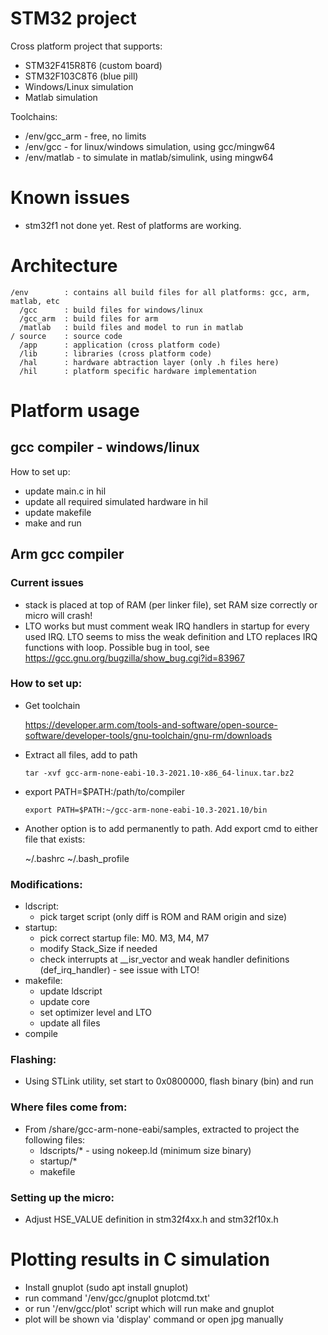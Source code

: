 # STM32 project

Cross platform project that supports:

- STM32F415R8T6 (custom board)
- STM32F103C8T6 (blue pill)
- Windows/Linux simulation
- Matlab simulation

Toolchains:

- /env/gcc_arm  - free, no limits
- /env/gcc      - for linux/windows simulation, using gcc/mingw64
- /env/matlab   - to simulate in matlab/simulink, using mingw64

# Known issues

- stm32f1 not done yet. Rest of platforms are working.

# Architecture

    /env        : contains all build files for all platforms: gcc, arm, matlab, etc
      /gcc      : build files for windows/linux
      /gcc_arm  : build files for arm
      /matlab   : build files and model to run in matlab
    / source    : source code
      /app      : application (cross platform code)
      /lib      : libraries (cross platform code)
      /hal      : hardware abtraction layer (only .h files here)
      /hil      : platform specific hardware implementation

# Platform usage

## gcc compiler - windows/linux

How to set up:
- update main.c in hil
- update all required simulated hardware in hil
- update makefile
- make and run

## Arm gcc compiler

### Current issues

- stack is placed at top of RAM (per linker file), set RAM size correctly or micro will crash!
- LTO works but must comment weak IRQ handlers in startup for every used IRQ. LTO seems to miss the weak definition and LTO replaces IRQ functions with loop. Possible bug in tool, see https://gcc.gnu.org/bugzilla/show_bug.cgi?id=83967

### How to set up:

- Get toolchain

    https://developer.arm.com/tools-and-software/open-source-software/developer-tools/gnu-toolchain/gnu-rm/downloads

- Extract all files, add to path

    `tar -xvf gcc-arm-none-eabi-10.3-2021.10-x86_64-linux.tar.bz2`

- export PATH=$PATH:/path/to/compiler

    `export PATH=$PATH:~/gcc-arm-none-eabi-10.3-2021.10/bin`

- Another option is to add permanently to path. Add export cmd to either file that exists:

    ~/.bashrc
    ~/.bash_profile


### Modifications:

- ldscript:
  - pick target script (only diff is ROM and RAM origin and size)
- startup:
  - pick correct startup file: M0. M3, M4, M7
  - modify Stack_Size if needed
  - check interrupts at __isr_vector and weak handler definitions (def_irq_handler) - see issue with LTO!
- makefile:
  - update ldscript
  - update core
  - set optimizer level and LTO
  - update all files
- compile

### Flashing:

- Using STLink utility, set start to 0x0800000, flash binary (bin) and run

### Where files come from:

- From /share/gcc-arm-none-eabi/samples, extracted to project the following files:
  - ldscripts/*  - using nokeep.ld (minimum size binary)
  - startup/*
  - makefile

### Setting up the micro:

- Adjust HSE_VALUE definition in stm32f4xx.h and stm32f10x.h

# Plotting results in C simulation

- Install gnuplot (sudo apt install gnuplot)
- run command '/env/gcc/gnuplot plotcmd.txt'
- or run '/env/gcc/plot' script which will run make and gnuplot
- plot will be shown via 'display' command or open jpg manually